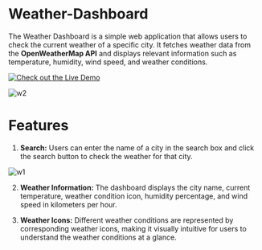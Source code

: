 # Weather-Dashboard
<p>The Weather Dashboard is a simple web application that allows users to check the current weather of a specific city. It fetches weather data from the <b>OpenWeatherMap API</b> and displays relevant information such as temperature, humidity, wind speed, and weather conditions.</p>

[![Check out the Live Demo](https://img.shields.io/badge/Live%20Demo-Weather%20Dashboard%20-brightgreen)](https://weatherdashboard-as.netlify.app)

![w2](https://github.com/Anushka-Singh1/Weather-Dashboard/assets/98011558/29a7c325-e532-459d-b726-99924f813782)

<h1>Features</h1>
    
1. <b>Search:</b> Users can enter the name of a city in the search box and click the search button to check the weather for that city.


![w1](https://github.com/Anushka-Singh1/Weather-Dashboard/assets/98011558/66a43c0b-0190-41a9-8a97-3574eca496f4)


2. <b>Weather Information:</b> The dashboard displays the city name, current temperature, weather condition icon, humidity percentage, and wind speed in kilometers per hour.

3. <b>Weather Icons:</b> Different weather conditions are represented by corresponding weather icons, making it visually intuitive for users to understand the weather conditions at a glance.

